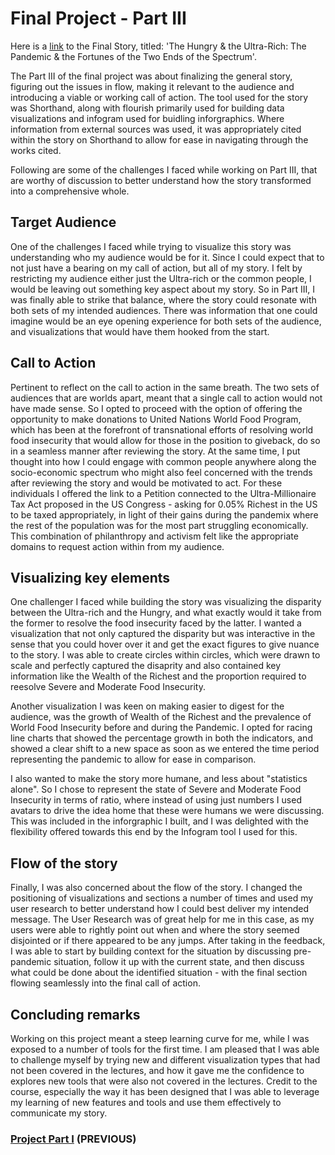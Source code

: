 # Final Project - Part III

Here is a [link](https://carnegiemellon.shorthandstories.com/the-hungry-and-the-ultra-rich/index.html#group-section-COVID-Pandemic-8uN5m28W4q) to the Final Story, titled: 'The Hungry & the Ultra-Rich: The Pandemic & the Fortunes of the Two Ends of the Spectrum'.

The Part III of the final project was about finalizing the general story, figuring out the issues in flow, making it relevant to the audience and introducing a viable or working call of action. The tool used for the story was Shorthand, along with flourish primarily used for building data visualizations and infogram used for buidling inforgraphics. Where information from external sources was used, it was appropriately cited within the story on Shorthand to allow for ease in navigating through the works cited.

Following are some of the challenges I faced while working on Part III, that are worthy of discussion to better understand how the story transformed into a comprehensive whole. 

## Target Audience

One of the challenges I faced while trying to visualize this story was understanding who my audience would be for it. Since I could expect that to not just have a bearing on my call of action, but all of my story. I felt by restricting my audience either just the Ultra-rich or the common people, I would be leaving out something key aspect about my story. So in Part III, I was finally able to strike that balance, where the story could resonate with both sets of my intended audiences. There was information that one could imagine would be an eye opening experience for both sets of the audience, and visualizations that would have them hooked from the start.

## Call to Action

Pertinent to reflect on the call to action in the same breath. The two sets of audiences that are worlds apart, meant that a single call to action would not have made sense. So I opted to proceed with the option of offering the opportunity to make donations to United Nations World Food Program, which has been at the forefront of transnational efforts of resolving world food insecurity that would allow for those in the position to giveback, do so in a seamless manner after reviewing the story. At the same time, I put thought into how I could engage with common people anywhere along the socio-economic spectrum who might also feel concerned with the trends after reviewing the story and would be motivated to act. For these individuals I offered the link to a Petition connected to the Ultra-Millionaire Tax Act proposed in the US Congress - asking for 0.05% Richest in the US to be taxed appropriately, in light of their gains during the pandemix where the rest of the population was for the most part struggling economically. This combination of philanthropy and activism felt like the appropriate domains to request action within from my audience. 

## Visualizing key elements

One challenger I faced while building the story was visualizing the disparity between the Ultra-rich and the Hungry, and what exactly would it take from the former to resolve the food insecurity faced by the latter. I wanted a visualization that not only captured the disparity but was interactive in the sense that you could hover over it and get the exact figures to give nuance to the story. I was able to create circles within circles, which were drawn to scale and perfectly captured the disaprity and also contained key information like the Wealth of the Richest and the proportion required to reesolve Severe and Moderate Food Insecurity. 

Another visualization I was keen on making easier to digest for the audience, was the growth of Wealth of the Richest and the prevalence of World Food Insecurity before and during the Pandemic. I opted for racing line charts that showed the percentage growth in both the indicators, and showed a clear shift to a new space as soon as we entered the time period representing the pandemic to allow for ease in comparison. 

I also wanted to make the story more humane, and less about "statistics alone". So I chose to represent the state of Severe and Moderate Food Insecurity in terms of ratio, where instead of using just numbers I used avatars to drive the idea home that these were humans we were discussing. This was included in the inforgraphic I built, and I was delighted with the flexibility offered towards this end by the Infogram tool I used for this.

## Flow of the story

Finally, I was also concerned about the flow of the story. I changed the positioning of visualizations and sections a number of times and used my user research to better understand how I could best deliver my intended message. The User Research was of great help for me in this case, as my users were able to rightly point out when and where the story seemed disjointed or if there appeared to be any jumps. After taking in the feedback, I was able to start by building context for the situation by discussing pre-pandemic situation, follow it up with the current state, and then discuss what could be done about the identified situation - with the final section flowing seamlessly into the final call of action.

## Concluding remarks

Working on this project meant a steep learning curve for me, while I was exposed to a number of tools for the first time. I am pleased that I was able to challenge myself by trying new and different visualization types that had not been covered in the lectures, and how it gave me the confidence to explores new tools that were also not covered in the lectures. Credit to the course, especially the way it has been designed that I was able to leverage my learning of new features and tools and use them effectively to communicate my story. 


### [Project Part I](/final_project_partII_RajaSafiullah.md) (PREVIOUS)
